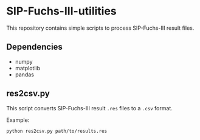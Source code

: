 # SIP-Fuchs-III-utilities
This repository contains simple scripts to process SIP-Fuchs-III result files.

## Dependencies
- numpy
- matplotlib
- pandas

## res2csv.py
This script converts SIP-Fuchs-III result `.res` files to a `.csv` format.

Example:
```console
python res2csv.py path/to/results.res
```
